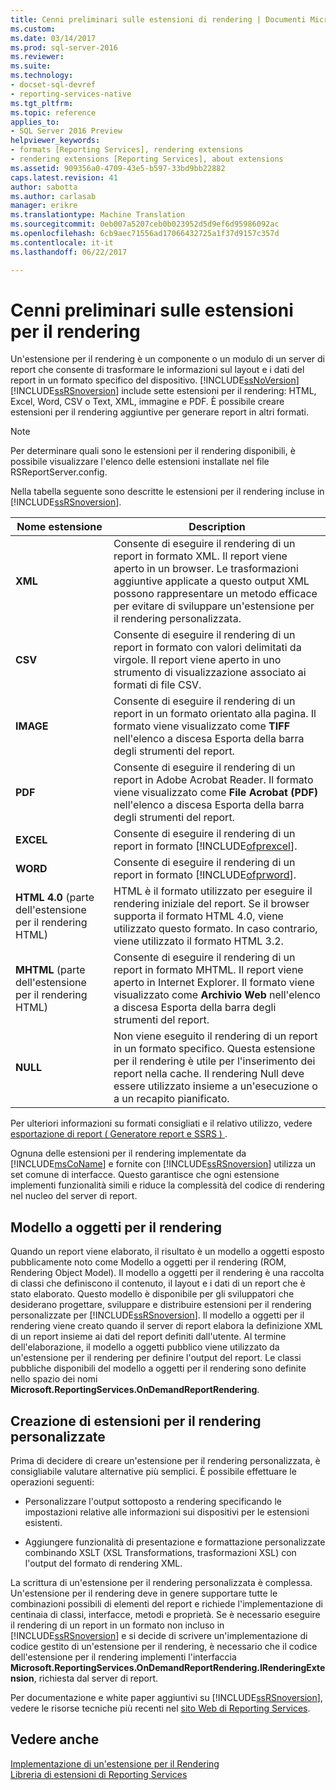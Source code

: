 ```yaml
---
title: Cenni preliminari sulle estensioni di rendering | Documenti Microsoft
ms.custom: 
ms.date: 03/14/2017
ms.prod: sql-server-2016
ms.reviewer: 
ms.suite: 
ms.technology:
- docset-sql-devref
- reporting-services-native
ms.tgt_pltfrm: 
ms.topic: reference
applies_to:
- SQL Server 2016 Preview
helpviewer_keywords:
- formats [Reporting Services], rendering extensions
- rendering extensions [Reporting Services], about extensions
ms.assetid: 909356a0-4709-43e5-b597-33bd9bb22882
caps.latest.revision: 41
author: sabotta
ms.author: carlasab
manager: erikre
ms.translationtype: Machine Translation
ms.sourcegitcommit: 0eb007a5207ceb0b023952d5d9ef6d95986092ac
ms.openlocfilehash: 6cb9aec71556ad17066432725a1f37d9157c357d
ms.contentlocale: it-it
ms.lasthandoff: 06/22/2017

---
```

# <a name="rendering-extensions-overview"></a>Cenni preliminari sulle estensioni per il rendering
  Un'estensione per il rendering è un componente o un modulo di un server di report che consente di trasformare le informazioni sul layout e i dati del report in un formato specifico del dispositivo. [!INCLUDE[ssNoVersion](../../../includes/ssnoversion-md.md)][!INCLUDE[ssRSnoversion](../../../includes/ssrsnoversion-md.md)] include sette estensioni per il rendering: HTML, Excel, Word, CSV o Text, XML, immagine e PDF. È possibile creare estensioni per il rendering aggiuntive per generare report in altri formati.  
  
> [!NOTE]  
>  Per determinare quali sono le estensioni per il rendering disponibili, è possibile visualizzare l'elenco delle estensioni installate nel file RSReportServer.config.  
  
 Nella tabella seguente sono descritte le estensioni per il rendering incluse in [!INCLUDE[ssRSnoversion](../../../includes/ssrsnoversion-md.md)].  
  
|Nome estensione|Description|  
|--------------------|-----------------|  
|**XML**|Consente di eseguire il rendering di un report in formato XML. Il report viene aperto in un browser. Le trasformazioni aggiuntive applicate a questo output XML possono rappresentare un metodo efficace per evitare di sviluppare un'estensione per il rendering personalizzata.|  
|**CSV**|Consente di eseguire il rendering di un report in formato con valori delimitati da virgole. Il report viene aperto in uno strumento di visualizzazione associato ai formati di file CSV.|  
|**IMAGE**|Consente di eseguire il rendering di un report in un formato orientato alla pagina. Il formato viene visualizzato come **TIFF** nell'elenco a discesa Esporta della barra degli strumenti del report.|  
|**PDF**|Consente di eseguire il rendering di un report in Adobe Acrobat Reader. Il formato viene visualizzato come **File Acrobat (PDF)** nell'elenco a discesa Esporta della barra degli strumenti del report.|  
|**EXCEL**|Consente di eseguire il rendering di un report in formato [!INCLUDE[ofprexcel](../../../includes/ofprexcel-md.md)].|  
|**WORD**|Consente di eseguire il rendering di un report in formato [!INCLUDE[ofprword](../../../includes/ofprword-md.md)].|  
|**HTML 4.0** (parte dell'estensione per il rendering HTML)|HTML è il formato utilizzato per eseguire il rendering iniziale del report. Se il browser supporta il formato HTML 4.0, viene utilizzato questo formato. In caso contrario, viene utilizzato il formato HTML 3.2.|  
|**MHTML** (parte dell'estensione per il rendering HTML)|Consente di eseguire il rendering di un report in formato MHTML. Il report viene aperto in Internet Explorer. Il formato viene visualizzato come **Archivio Web** nell'elenco a discesa Esporta della barra degli strumenti del report.|  
|**NULL**|Non viene eseguito il rendering di un report in un formato specifico. Questa estensione per il rendering è utile per l'inserimento dei report nella cache. Il rendering Null deve essere utilizzato insieme a un'esecuzione o a un recapito pianificato.|  
  
 Per ulteriori informazioni su formati consigliati e il relativo utilizzo, vedere [esportazione di report &#40; Generatore report e SSRS &#41; ](../../../reporting-services/report-builder/export-reports-report-builder-and-ssrs.md).  
  
 Ognuna delle estensioni per il rendering implementate da [!INCLUDE[msCoName](../../../includes/msconame-md.md)] e fornite con [!INCLUDE[ssRSnoversion](../../../includes/ssrsnoversion-md.md)] utilizza un set comune di interfacce. Questo garantisce che ogni estensione implementi funzionalità simili e riduce la complessità del codice di rendering nel nucleo del server di report.  
  
## <a name="rendering-object-model"></a>Modello a oggetti per il rendering  
 Quando un report viene elaborato, il risultato è un modello a oggetti esposto pubblicamente noto come Modello a oggetti per il rendering (ROM, Rendering Object Model). Il modello a oggetti per il rendering è una raccolta di classi che definiscono il contenuto, il layout e i dati di un report che è stato elaborato. Questo modello è disponibile per gli sviluppatori che desiderano progettare, sviluppare e distribuire estensioni per il rendering personalizzate per [!INCLUDE[ssRSnoversion](../../../includes/ssrsnoversion-md.md)]. Il modello a oggetti per il rendering viene creato quando il server di report elabora la definizione XML di un report insieme ai dati del report definiti dall'utente. Al termine dell'elaborazione, il modello a oggetti pubblico viene utilizzato da un'estensione per il rendering per definire l'output del report. Le classi pubbliche disponibili del modello a oggetti per il rendering sono definite nello spazio dei nomi **Microsoft.ReportingServices.OnDemandReportRendering**.  
  
## <a name="writing-custom-rendering-extensions"></a>Creazione di estensioni per il rendering personalizzate  
 Prima di decidere di creare un'estensione per il rendering personalizzata, è consigliabile valutare alternative più semplici. È possibile effettuare le operazioni seguenti:  
  
-   Personalizzare l'output sottoposto a rendering specificando le impostazioni relative alle informazioni sui dispositivi per le estensioni esistenti.  
  
-   Aggiungere funzionalità di presentazione e formattazione personalizzate combinando XSLT (XSL Transformations, trasformazioni XSL) con l'output del formato di rendering XML.  
  
 La scrittura di un'estensione per il rendering personalizzata è complessa. Un'estensione per il rendering deve in genere supportare tutte le combinazioni possibili di elementi del report e richiede l'implementazione di centinaia di classi, interfacce, metodi e proprietà. Se è necessario eseguire il rendering di un report in un formato non incluso in [!INCLUDE[ssRSnoversion](../../../includes/ssrsnoversion-md.md)] e si decide di scrivere un'implementazione di codice gestito di un'estensione per il rendering, è necessario che il codice dell'estensione per il rendering implementi l'interfaccia **Microsoft.ReportingServices.OnDemandReportRendering.IRenderingExtension**, richiesta dal server di report.  
  
 Per documentazione e white paper aggiuntivi su [!INCLUDE[ssRSnoversion](../../../includes/ssrsnoversion-md.md)], vedere le risorse tecniche più recenti nel [sito Web di Reporting Services](http://go.microsoft.com/fwlink/?LinkId=19951).  
  
## <a name="see-also"></a>Vedere anche  
 [Implementazione di un'estensione per il Rendering](../../../reporting-services/extensions/rendering-extension/implementing-a-rendering-extension.md)   
 [Libreria di estensioni di Reporting Services](../../../reporting-services/extensions/reporting-services-extension-library.md)  
  
  
